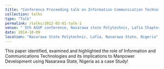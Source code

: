 ```yaml
---
title: "Conference Proceeding talk on Information Communication Technology and manpower development in Nasarawa State"
collection: talks
type: "Talk"
permalink: /talks/2012-03-01-talk-1
venue: " 5th ASUP conference, Nasarawa state Polytechnic, Lafia Chapter"
date: 2014-10-09
location: "Nasarawa State Polytechnic, Lafia, Nasarawa State, Nigeria"
---
```


This paper identified, examined and highlighted the role of Information and Communications Technologies and its implications to Manpower Development using Nasarawa State, Nigeria as a case Study!
